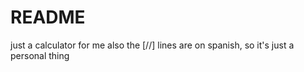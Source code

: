 # README
just a calculator for me
also the [//] lines are on spanish, so it's just a personal thing
